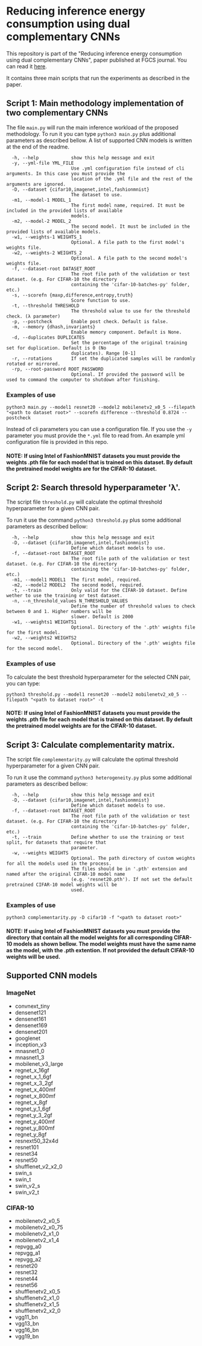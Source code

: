 # Reducing inference energy consumption using dual complementary CNNs

This repository is part of the "Reducing inference energy consumption using dual complementary CNNs", paper published at FGCS journal. You can read it [here](https://doi.org/10.1016/j.future.2024.107606).

It contains three main scripts that run the experiments as described in the paper.

## Script 1: Main methodology implementation of two complementary CNNs

The file `main.py` will run the main inference workload of the proposed methodology.
To run it you can type `python3 main.py` plus additional parameters as described bellow. A list of supported CNN models is written at the end of the readme.

```
  -h, --help            show this help message and exit
  -y, --yml-file YML_FILE
                        Use .yml configuration file instead of cli arguments. In this case you must provide the
                        location of the .yml file and the rest of the arguments are ignored.
  -D, --dataset {cifar10,imagenet,intel,fashionmnist}
                        The dataset to use.
  -m1, --model-1 MODEL_1
                        The first model name, required. It must be included in the provided lists of available
                        models.
  -m2, --model-2 MODEL_2
                        The second model. It must be included in the provided lists of available models.
  -w1, --weights-1 WEIGHTS_1
                        Optional. A file path to the first model's weights file.
  -w2, --weights-2 WEIGHTS_2
                        Optional. A file path to the second model's weights file.
  -f, --dataset-root DATASET_ROOT
                        The root file path of the validation or test dataset. (e.g. For CIFAR-10 the directory
                        containing the 'cifar-10-batches-py' folder, etc.)
  -s, --scorefn {maxp,difference,entropy,truth}
                        Score function to use.
  -t, --threshold THRESHOLD
                        The threshold value to use for the threshold check. (λ parameter)
  -p, --postcheck       Enable post check. Default is false.
  -m, --memory {dhash,invariants}
                        Enable memory component. Default is None.
  -d, --duplicates DUPLICATES
                        Set the percentage of the original training set for duplication. Default is 0 (No
                        duplicates). Range [0-1]
  -r, --rotations       If set the duplicated samples will be randomly rotated or mirrored.
  -rp, --root-password ROOT_PASSWORD
                        Optional. If provided the password will be used to command the computer to shutdown after finishing.
```

### Examples of use

```console
python3 main.py --model1 resnet20 --model2 mobilenetv2_x0_5 --filepath "<path to dataset root>" --scorefn difference --threshold 0.8724 --postcheck
```

Instead of cli parameters you can use a configuration file. If you use the `-y` parameter you must provide the `*.yml` file to read from. An example yml configuration file is provided in this repo.

#### NOTE: If using Intel of FashionMNIST datasets you must provide the weights .pth file for each model that is trained on this dataset. By default the pretrained model weights are for the CIFAR-10 dataset.

## Script 2: Search thresold hyperparameter 'λ'.

The script file `threshold.py` will calculate the optimal threshold hyperparameter for a given CNN pair. 

To run it use the command `python3 threshold.py` plus some additional parameters as described bellow:

```
  -h, --help            show this help message and exit
  -D, --dataset {cifar10,imagenet,intel,fashionmnist}
                        Define which dataset models to use.
  -f, --dataset-root DATASET_ROOT
                        The root file path of the validation or test dataset. (e.g. For CIFAR-10 the directory
                        containing the 'cifar-10-batches-py' folder, etc.)
  -m1, --model1 MODEL1  The first model, required.
  -m2, --model2 MODEL2  The second model, required.
  -t, --train           Only valid for the CIFAR-10 dataset. Define wether to use the training or test dataset.
  -n, --n_threshold_values N_THRESHOLD_VALUES
                        Define the number of threshold values to check between 0 and 1. Higher numbers will be
                        slower. Default is 2000
  -w1, --weights1 WEIGHTS1
                        Optional. Directory of the '.pth' weights file for the first model.
  -w2, --weights2 WEIGHTS2
                        Optional. Directory of the '.pth' weights file for the second model.
```

### Examples of use

To calculate the best threshold hyperparameter for the selected CNN pair, you can type:

```console
python3 threshold.py --model1 resnet20 --model2 mobilenetv2_x0_5 --filepath "<path to dataset root>" -t
```

#### NOTE: If using Intel of FashionMNIST datasets you must provide the weights .pth file for each model that is trained on this dataset. By default the pretrained model weights are for the CIFAR-10 dataset.


## Script 3: Calculate complementarity matrix.

The script file `complementarity.py` will calculate the optimal threshold hyperparameter for a given CNN pair. 

To run it use the command `python3 heterogeneity.py` plus some additional parameters as described bellow:

```
  -h, --help            show this help message and exit
  -D, --dataset {cifar10,imagenet,intel,fashionmnist}
                        Define which dataset models to use.
  -f, --dataset-root DATASET_ROOT
                        The root file path of the validation or test dataset. (e.g. For CIFAR-10 the directory
                        containing the 'cifar-10-batches-py' folder, etc.)
  -t, --train           Define whether to use the training or test split, for datasets that require that
                        parameter.
  -w, --weights WEIGHTS
                        Optional. The path directory of custom weights for all the models used in the process.
                        The files should be in '.pth' extension and named after the original CIFAR-10 model name
                        (e.g. 'resnet20.pth'). If not set the default pretrained CIFAR-10 model weights will be
                        used.
```

### Examples of use
```console
python3 complementarity.py -D cifar10 -f "<path to dataset root>"
```

#### NOTE: If using Intel of FashionMNIST datasets you must provide the directory that contain all the model weights for all corresponding CIFAR-10 models as shown bellow. The model weights must have the same name as the model, with the .pth extention. If not provided the default CIFAR-10 weights will be used.


## Supported CNN models

### ImageNet

- convnext_tiny
- densenet121
- densenet161
- densenet169
- densenet201
- googlenet
- inception_v3
- mnasnet1_0
- mnasnet1_3
- mobilenet_v3_large
- regnet_x_16gf
- regnet_x_1_6gf
- regnet_x_3_2gf
- regnet_x_400mf
- regnet_x_800mf
- regnet_x_8gf
- regnet_y_1_6gf
- regnet_y_3_2gf
- regnet_y_400mf
- regnet_y_800mf
- regnet_y_8gf
- resnext50_32x4d
- resnet101
- resnet34
- resnet50
- shufflenet_v2_x2_0
- swin_s
- swin_t
- swin_v2_s
- swin_v2_t

### CIFAR-10

- mobilenetv2_x0_5
- mobilenetv2_x0_75
- mobilenetv2_x1_0
- mobilenetv2_x1_4
- repvgg_a0
- repvgg_a1
- repvgg_a2
- resnet20
- resnet32
- resnet44
- resnet56
- shufflenetv2_x0_5
- shufflenetv2_x1_0
- shufflenetv2_x1_5
- shufflenetv2_x2_0
- vgg11_bn
- vgg13_bn
- vgg16_bn
- vgg19_bn


